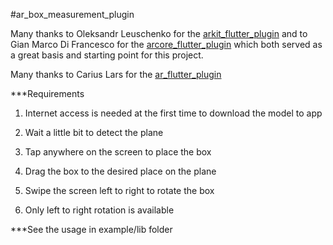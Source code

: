 #ar_box_measurement_plugin


Many thanks to Oleksandr Leuschenko for the [arkit_flutter_plugin](https://github.com/olexale/arkit_flutter_plugin) and to Gian Marco Di Francesco for the [arcore_flutter_plugin](https://github.com/giandifra/arcore_flutter_plugin) which both served as a great basis and starting point for this project.

Many thanks to Carius Lars for the [ar_flutter_plugin](https://github.com/CariusLars/ar_flutter_plugin)

***Requirements

1. Internet access is needed at the first time to download the model to app

2. Wait a little bit to detect the plane

3. Tap anywhere on the screen to place the box

4. Drag the box to the desired place on the plane

5. Swipe the screen left to right to rotate the box 

6. Only left to right rotation is available


***See the usage in example/lib folder